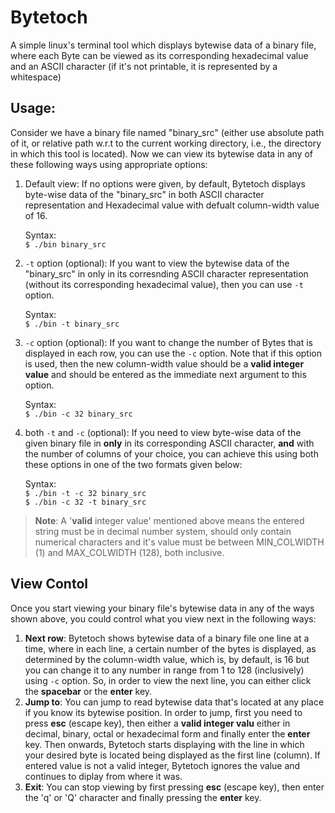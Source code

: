 # Bytetoch
A simple linux's terminal tool which displays bytewise data of a binary file, where each Byte can be viewed as its corresponding hexadecimal value and an ASCII character (if it's not printable, it is represented by a whitespace)

Usage:
------

Consider we have a binary file named "binary_src" (either use absolute path of it, or relative path w.r.t to the current working directory, i.e., the directory in which this tool is located). Now we can view its bytewise data in any of these following ways using appropriate options:

1) Default view: If no options were given, by default, Bytetoch displays byte-wise data of the "binary_src" in both ASCII character representation and Hexadecimal value with defualt column-width value of 16.

     Syntax:  
    `$ ./bin binary_src`

2) `-t` option (optional): If you want to view the bytewise data of the "binary_src" in only in its corresnding ASCII character representation (without its corresponding hexadecimal value), then you can use `-t` option.  

    Syntax:    
    `$ ./bin -t binary_src`  

3) `-c` option (optional): If you want to change the number of Bytes that is displayed in each row, you can use the `-c` option. Note that if this option is used, then the new column-width value should be a **valid integer value** and should be entered as the immediate next argument to this option.

    Syntax:    
    `$ ./bin -c 32 binary_src`  

4) both `-t` and `-c` (optional): If you need to view byte-wise data of the given binary file in **only** in its corresponding ASCII character, **and** with the number of columns of your choice, you can achieve this using both these options in one of the two formats given below:

    Syntax:  
    `$ ./bin -t -c 32 binary_src`  
    `$ ./bin -c 32 -t binary_src`

  
> **Note**: A '**valid** integer value' mentioned above means the entered string must be in decimal number system, should only contain numerical characters and it's value must be between MIN_COLWIDTH (1) and MAX_COLWIDTH (128), both inclusive.

View Contol
----
Once you start viewing your binary file's bytewise data in any of the ways shown above, you could control what you view next in the following ways:  
1) **Next row**: Bytetoch shows bytewise data of a binary file one line at a time, where in each line, a certain number of the bytes is displayed, as determined by the column-width value, which is, by default, is 16 but you can change it to any number in range from 1 to 128 (inclusively) using `-c` option. So, in order to view the next line, you can either click the **spacebar** or the **enter** key.
2) **Jump to**: You can jump to read bytewise data that's located at any place if you know its bytewise position. In order to jump, first you need to press **esc** (escape key), then either a **valid integer valu** either in decimal, binary, octal or hexadecimal form and finally enter the **enter** key. Then onwards, Bytetoch starts displaying with the line in which your desired byte is located being displayed as the first line (column). If entered value is not a valid integer, Bytetoch ignores the value and continues to diplay from where it was.
3) **Exit**: You can stop viewing by first pressing **esc** (escape key), then enter the 'q' or 'Q' character and finally pressing the **enter** key.
